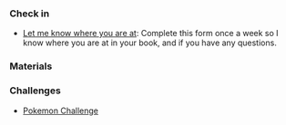 ### Check in 
* <a href="https://docs.google.com/forms/d/e/1FAIpQLSesTySlSQkv0OFFci5qTVL8XTkimleJT__7_XaOEOEy5XrI9Q/viewform?usp=sf_link"> Let me know where you are at</a>: Complete this form once a week so I know where you are at in your book, and if you have any questions.

### Materials 

### Challenges 
* <a href="https://MerrickMath.github.io/MerrickMath.github.io-PokemonChallenge/"> Pokemon Challenge</a> 


